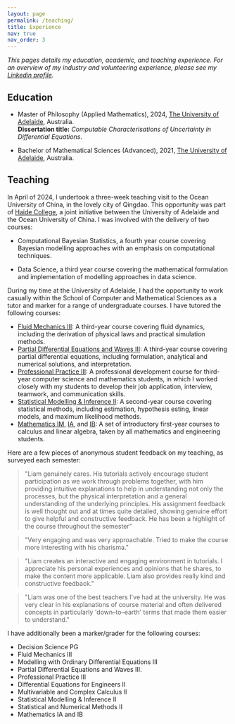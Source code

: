 ```yaml
---
layout: page
permalink: /teaching/
title: Experience
nav: true
nav_order: 3
---
```


*This pages details my education, academic, and teaching experience. For an overview of my industry and volunteering experience, please see my [Linkedin profile](https://www.linkedin.com/in/liam-blake/).*

## Education

- Master of Philosophy (Applied Mathematics), 2024, [The University of Adelaide](https://www.adelaide.edu.au/), Australia. <br>
  **Dissertation title:** *Computable Characterisations of Uncertainty in Differential Equations*.

- Bachelor of Mathematical Sciences (Advanced), 2021, [The University of Adelaide](https://www.adelaide.edu.au/), Australia.


## Teaching
In April of 2024, I undertook a three-week teaching visit to the Ocean University of China, in the lovely city of Qingdao. 
This opportunity was part of [Haide College](http://haide.ouc.edu.cn/hdenglish/ABOUTHAIDE/list.htm), a joint initiative between the University of Adelaide and the Ocean University of China.
I was involved with the delivery of two courses:

- Computational Bayesian Statistics, a fourth year course covering Bayesian modelling approaches with an emphasis on computational techniques. 

- Data Science, a third year course covering the mathematical formulation and implementation of modelling approaches in data science.


During my time at the University of Adelaide, I had the opportunity to work casually within the School of Computer and Mathematical Sciences as a tutor and marker for a range of undergraduate courses.
I have tutored the following courses:

- [Fluid Mechanics III](https://www.adelaide.edu.au/course-outlines/001733/1/sem-1/): A third-year course covering fluid dynamics, including the derivation of physical laws and practical simulation methods.
- [Partial Differential Equations and Waves III](https://www.adelaide.edu.au/course-outlines/107353/1/sem-2/2023): A third-year course covering partial differential equations, including formulation, analytical and numerical solutions, and interpretation.
- [Professional Practice III](https://www.adelaide.edu.au/course-outlines/109284/1/sem-1/2023): A professional development course for third-year computer science and mathematics students, in which I worked closely with my students to develop their job application, interview, teamwork, and communication skills.
- [Statistical Modelling & Inference II](https://www.adelaide.edu.au/course-outlines/104843/1/sem-2/2023): A second-year course covering statistical methods, including estimation, hypothesis esting, linear models, and maximum likelihood methods.
- [Mathematics IM](https://www.adelaide.edu.au/course-outlines/013617/1/sem-1/2022), [IA](https://www.adelaide.edu.au/course-outlines/019786/1/sem-2/2022), and [IB](https://www.adelaide.edu.au/course-outlines/009786/2/sem-1/2022): A set of introductory first-year courses to calculus and linear algebra, taken by all mathematics and engineering students.

Here are a few pieces of anonymous student feedback on my teaching, as surveyed each semester:

> "Liam genuinely cares. His tutorials actively encourage student participation as we work through problems together, with him providing intuitive explanations to help in understanding not only the processes, but the physical interpretation and a general understanding of the underlying principles. His assignment feedback is well thought out and at times quite detailed, showing genuine effort to give helpful and constructive feedback. He has been a highlight of the course throughout the semester"

> "Very engaging and was very approachable. Tried to make the course more interesting with his charisma."

> "Liam creates an interactive and engaging environment in tutorials. I appreciate his personal experiences and opinions that he shares, to make the content more applicable. Liam also provides really kind and constructive feedback."

> "Liam was one of the best teachers I've had at the university. He was very clear in his explanations of course material and often delivered concepts in particularly 'down–to–earth' terms that made them easier to understand."

I have additionally been a marker/grader for the following courses:

- Decision Science PG
- Fluid Mechanics III
- Modelling with Ordinary Differential Equations III
- Partial Differential Equations and Waves III.
- Professional Practice III
- Differential Equations for Engineers II
- Multivariable and Complex Calculus II
- Statistical Modelling & Inference II
- Statistical and Numerical Methods II
- Mathematics IA and IB

